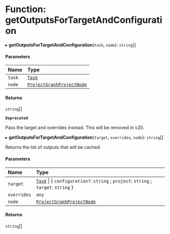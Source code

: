 # Function: getOutputsForTargetAndConfiguration

▸ **getOutputsForTargetAndConfiguration**(`task`, `node`): `string`[]

#### Parameters

| Name   | Type                                                                                      |
| :----- | :---------------------------------------------------------------------------------------- |
| `task` | [`Task`](/reference/core-api/devkit/documents/Task)                                       |
| `node` | [`ProjectGraphProjectNode`](/reference/core-api/devkit/documents/ProjectGraphProjectNode) |

#### Returns

`string`[]

**`Deprecated`**

Pass the target and overrides instead. This will be removed in v20.

▸ **getOutputsForTargetAndConfiguration**(`target`, `overrides`, `node`): `string`[]

Returns the list of outputs that will be cached.

#### Parameters

| Name        | Type                                                                                                                              |
| :---------- | :-------------------------------------------------------------------------------------------------------------------------------- |
| `target`    | [`Task`](/reference/core-api/devkit/documents/Task) \| \{ `configuration?`: `string` ; `project`: `string` ; `target`: `string` } |
| `overrides` | `any`                                                                                                                             |
| `node`      | [`ProjectGraphProjectNode`](/reference/core-api/devkit/documents/ProjectGraphProjectNode)                                         |

#### Returns

`string`[]
